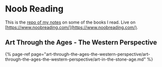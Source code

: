 # Noob Reading

This is the [repo of my notes](https://github.com/oceanlau/noobreading) on some of the books I read. Live on [https://www.noobreading.com/](https://www.noobreading.com/).

## Art Through the Ages - The Western Perspective

{% page-ref page="art-through-the-ages-the-western-perspective/art-through-the-ages-the-western-perspective/art-in-the-stone-age.md" %}



